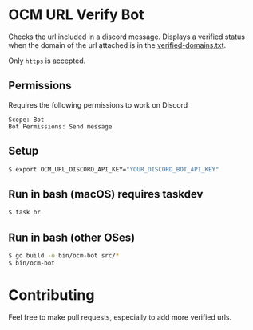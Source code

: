 # OCM URL Verify Bot
Checks the url included in a discord message. Displays a verified status when the domain of the url attached is in the [verified-domains.txt](verified-domains.txt).

Only `https` is accepted.

## Permissions
Requires the following permissions to work on Discord
```
Scope: Bot
Bot Permissions: Send message
```

## Setup
```bash
$ export OCM_URL_DISCORD_API_KEY="YOUR_DISCORD_BOT_API_KEY"
```
## Run in bash (macOS) requires taskdev

```bash
$ task br
```

## Run in bash (other OSes)
```bash
$ go build -o bin/ocm-bot src/*
$ bin/ocm-bot
```

# Contributing
Feel free to make pull requests, especially to add more verified urls.